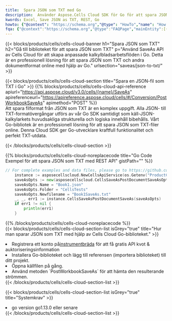 ```yaml
---
title:  Spara JSON som TXT med Go
description:  Använder Aspose.Cells Cloud SDK för Go för att spara JSON-formatfil som TXT-formatfil.
kwords: Excel, Save JSON as TXT, REST, Go
howto: {"@context": "https://schema.org","@type": "HowTo","name": "How to save JSON as TXT using the Cells Cloud Go library.","description": "How to save JSON as TXT using the Cells Cloud Go library.","image": {"@type": "ImageObject"},"url": "/go/saveas/json-to-txt/","step": [{ "@type": "HowToStep","name": "How to save JSON as TXT using the Cells Cloud Go library. step 1", "image": {"@type": "ImageObject",},"url": "/go/saveas/json-to-txt/","text": "Register an account at <a href='https://dashboard.aspose.cloud/'>Dashboard</a> to get free API quota & authorization details",},{ "@type": "HowToStep","name": "How to save JSON as TXT using the Cells Cloud Go library. step 1", "image": {"@type": "ImageObject",},"url": "/go/saveas/json-to-txt/","text": "Install Go library and add the reference (import the library) to your project.",},{ "@type": "HowToStep","name": "How to save JSON as TXT using the Cells Cloud Go library. step 1", "image": {"@type": "ImageObject",},"url": "/go/saveas/json-to-txt/","text": "Open the source file in go.",},{ "@type": "HowToStep","name": "How to save JSON as TXT using the Cells Cloud Go library. step 1", "image": {"@type": "ImageObject",},"url": "/go/saveas/json-to-txt/","text": "Use the `PostWorkbookSaveAs` method to retrieve the resulting stream.",}, ],"supply": {"@type": "HowToSupply","name": "document"},"tool": [{"@type": "HowToTool","name": "Goland, Visual Studio Code, Eclipse"},{"@type": "HowToTool","name": "Aspose Cells"}],"totalTime": "PT6M"}
fqa: {"@context":"https://schema.org","@type":"FAQPage","mainEntity":[{"@type":"Question","name":"Why save file as other formats file in C# using REST API?","acceptedAnswer":{"@type":"Answer","text":"Documents are encoded in many ways, and some files may be incompatible with the software you use. To open and read such files, just save them as appropriate file formats.<br/><ol><li>Install .NET SDK and add the reference (import the library) to your project.</li><li>Open the source file in C# using REST API.</li><li>Call the PostWorkbookSaveAsRequest() method, passing an output filename with required extension.</li><li>Get the result of save as a separate file.</li></ol>"}},{"@type":"Question","name":"What file formats can I save as with your C# library?","acceptedAnswer":{"@type":"Answer","text":"We support a variety of file formats for conversion using .NET library, including XLSX, Excel, xls , PDF, CSV, HTML, Markdown, XML, PNG, JPG, TIFF, Json, TXT and many more."}},{"@type":"Question","name":"What is the maximum allowed file size for conversion using this .NET library?","acceptedAnswer":{"@type":"Answer","text":"There are no file size limits for format conversions using .NET library."}}]}
---
```

{{< blocks/products/cells/cells-cloud-banner h1="Spara JSON som TXT" h2="Gå till biblioteket för att spara JSON som TXT" p="Använd SaveAs API av Cells Cloud för att skapa anpassade kalkylbladsarbetsflöden i Go. Detta är en professionell lösning för att spara JSON som TXT och andra dokumentformat online med hjälp av Go." urlsection="saveas/json-to-txt/" >}}

{{< blocks/products/cells/cells-cloud-section title="Spara en JSON-fil som TXT i Go" >}}
{{% blocks/products/cells/cells-cloud-api-reference apiurl="https://api.aspose.cloud/v3.0/cells/{name}/SaveAs" apireferenceurl="https://apireference.aspose.cloud/cells/#/Conversion/PostWorkbookSaveAs" apimethod="POST" %}}
<br/>
Att spara filformat från JSON som TXT är en komplex uppgift. Alla JSON- till TXT-formatövergångar utförs av vår Go SDK samtidigt som käll-JSON-kalkylarkets huvudsakliga strukturella och logiska innehåll bibehålls. Vårt Go-bibliotek är en professionell lösning för att spara JSON som TXT-filer online. Denna Cloud SDK ger Go-utvecklare kraftfull funktionalitet och perfekt TXT-utdata.

{{< /blocks/products/cells/cells-cloud-section >}}

{{% blocks/products/cells/cells-cloud-noreplacecode title="Go Code Exempel för att spara JSON som TXT med REST API" gistPath="" %}}
  
```go
// For complete examples and data files, please go to https://github.com/aspose-cells-cloud/aspose-cells-cloud-go/
    instance := asposecellscloud.NewCellsApiService(os.Getenv("ProductClientId"), os.Getenv("ProductClientSecret"))
    saveAsOpts := new(asposecellscloud.CellsSaveAsPostDocumentSaveAsOpts)
    saveAsOpts.Name = "Book1.json"
    saveAsOpts.Folder = "CellsTests"
    saveAsOpts.Newfilename = "Book1SaveAs.txt"
    _, _, err1 := instance.CellsSaveAsPostDocumentSaveAs(saveAsOpts)
    if err1 != nil {
	    println(err1)
    }
```
  
{{% /blocks/products/cells/cells-cloud-noreplacecode %}}
<br/>
{{< blocks/products/cells/cells-cloud-section-list isGrey="true" title="Hur man sparar JSON som TXT med hjälp av Cells Cloud Go-biblioteket." >}}
<li> Registrera ett konto på<a href="https://dashboard.aspose.cloud/">instrumentbräda</a> för att få gratis API kvot & auktoriseringsinformation</li>
<li>Installera Go-biblioteket och lägg till referensen (importera biblioteket) till ditt projekt.</li>
<li>Öppna källfilen på gång.</li>
<li>Använd metoden `PostWorkbookSaveAs` för att hämta den resulterande strömmen.</li>
{{< /blocks/products/cells/cells-cloud-section-list >}}

{{< blocks/products/cells/cells-cloud-section-list isGrey="true" title="Systemkrav" >}}
<li>go version go1.13.0 eller senare</li>
{{< /blocks/products/cells/cells-cloud-section-list >}}
